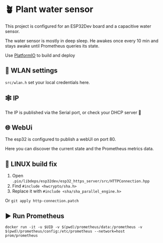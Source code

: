 # 🪴 Plant water sensor

This project is configured for an ESP32Dev board and a capacitive water sensor.

The water sensor is mostly in deep sleep. He awakes once every 10 min and stays awake until Prometheus queries its state.

Use [PlatformIO](https://platformio.org/) to build and deploy

## 📡 WLAN settings

`src/wlan.h` set your local credentials here.

## 🕸️ IP

The IP is published via the Serial port, or check your DHCP server 🤯

## 🌐 WebUi

The esp32 is configured to publish a webUI on port 80.

Here you can discover the current state and the Prometheus metrics data.

## 🐧 LINUX build fix

 1. Open `.pio/libdeps/esp32dev/esp32_https_server/src/HTTPConnection.hpp`
 2. Find `#include <hwcrypto/sha.h>`
 3. Replace it with `#include <sha/sha_parallel_engine.h>`

Or `git apply http-connection.patch`

## ▶️ Run Prometheus

`docker run -it -u $UID -v $(pwd)/prometheus/data:/prometheus -v $(pwd)/prometheus/config:/etc/prometheus --network=host prom/prometheus`